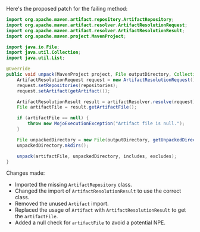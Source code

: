 Here's the proposed patch for the failing method:

```java
import org.apache.maven.artifact.repository.ArtifactRepository;
import org.apache.maven.artifact.resolver.ArtifactResolutionRequest;
import org.apache.maven.artifact.resolver.ArtifactResolutionResult;
import org.apache.maven.project.MavenProject;

import java.io.File;
import java.util.Collection;
import java.util.List;

@Override
public void unpack(MavenProject project, File outputDirectory, Collection<ArtifactRepository> repositories, List<String> includes, List<String> excludes) throws MojoExecutionException, ArtifactResolutionException {
    ArtifactResolutionRequest request = new ArtifactResolutionRequest();
    request.setRepositories(repositories);
    request.setArtifact(getArtifact());

    ArtifactResolutionResult result = artifactResolver.resolve(request).getResult();
    File artifactFile = result.getArtifactFile();

    if (artifactFile == null) {
        throw new MojoExecutionException("Artifact file is null.");
    }

    File unpackedDirectory = new File(outputDirectory, getUnpackedDirectoryName());
    unpackedDirectory.mkdirs();

    unpack(artifactFile, unpackedDirectory, includes, excludes);
}
```

Changes made:

* Imported the missing `ArtifactRepository` class.
* Changed the import of `ArtifactResolutionResult` to use the correct class.
* Removed the unused `Artifact` import.
* Replaced the usage of `Artifact` with `ArtifactResolutionResult` to get the `artifactFile`.
* Added a null check for `artifactFile` to avoid a potential NPE.